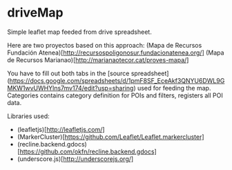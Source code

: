 # driveMap
Simple leaflet map feeded from drive spreadsheet.

Here are two proyectos based on this approach:
(Mapa de Recursos Fundación Atenea)[http://recursospoligonosur.fundacionatenea.org/]
(Mapa de Recursos Marianao)[http://marianaotecor.cat/proves-mapa/]

You have to fill out both tabs in the [source spreadsheet] (https://docs.google.com/spreadsheets/d/1pmF8SF_EceAkf3QNYU6DWL9GMKW1wvUWHYlns7mv174/edit?usp=sharing) used for feeding the map. Categories contains category definition for POIs and filters, registers all POI data.

Libraries used:
* (leafletjs)[http://leafletjs.com/]
* (MarkerCluster)[https://github.com/Leaflet/Leaflet.markercluster]
* (recline.backend.gdocs)[https://github.com/okfn/recline.backend.gdocs]
* (underscore.js)[http://underscorejs.org/]

